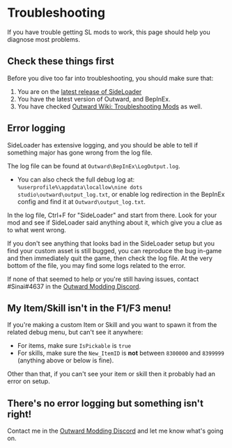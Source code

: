 # Troubleshooting

If you have trouble getting SL mods to work, this page should help you diagnose most problems.

## Check these things first

Before you dive too far into troubleshooting, you should make sure that:
1. You are on the [latest release of SideLoader](https://github.com/sinai-dev/Outward-SideLoader/releases)
2. You have the latest version of Outward, and BepInEx.
3. You have checked [Outward Wiki: Troubleshooting Mods](https://outward.gamepedia.com/Installing_Mods#Troubleshooting) as well.

## Error logging

SideLoader has extensive logging, and you should be able to tell if something major has gone wrong from the log file.

The log file can be found at `Outward\BepInEx\LogOutput.log`.

* You can also check the full debug log at: `%userprofile%\appdata\locallow\nine dots studio\outward\output_log.txt`, or enable log redirection in the BepInEx config and find it at `Outward\output_log.txt`.

In the log file, Ctrl+F for "SideLoader" and start from there. Look for your mod and see if SideLoader said anything about it, which give you a clue as to what went wrong.

If you don't see anything that looks bad in the SideLoader setup but you find your custom asset is still bugged, you can reproduce the bug in-game and then immediately quit the game, then check the log file. At the very bottom of the file, you may find some logs related to the error.

If none of that seemed to help or you're still having issues, contact #Sinai#4637 in the [Outward Modding Discord](https://discord.gg/E9jaeUm).

## My Item/Skill isn't in the F1/F3 menu!

If you're making a custom Item or Skill and you want to spawn it from the related debug menu, but can't see it anywhere:

* For items, make sure `IsPickable` is `true`
* For skills, make sure the `New_ItemID` is <b>not</b> between `8300000` and `8399999` (anything above or below is fine).

Other than that, if you can't see your item or skill then it probably had an error on setup.

## There's no error logging but something isn't right!

Contact me in the [Outward Modding Discord](https://discord.gg/E9jaeUm) and let me know what's going on.